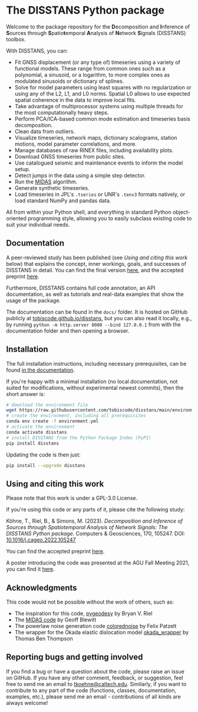 # The DISSTANS Python package

Welcome to the package repository for the **D**ecomposition and **I**nference of
**S**ources through **S**patio**t**emporal **A**nalysis of **N**etwork **S**ignals
(DISSTANS) toolbox.

With DISSTANS, you can:

- Fit GNSS displacement (or any type of) timeseries using a variety of functional
  models. These range from common ones such as a polynomial, a sinusoid, or a
  logarithm, to more complex ones as modulated sinusoids or dictionary of
  splines.
- Solve for model parameters using least squares with no regularization or using
  any of the L2, L1, and L0 norms. Spatial L0 allows to use expected spatial coherence
  in the data to improve local fits.
- Take advantage of multiprocessor systems using multiple threads for the most
  computationally heavy steps.
- Perform PCA/ICA-based common mode estimation and timeseries basis decomposition.
- Clean data from outliers.
- Visualize timeseries, network maps, dictionary scalograms, station motions,
  model parameter correlations, and more.
- Manage databases of raw RINEX files, including availability plots.
- Download GNSS timeseries from public sites.
- Use catalogued seismic and maintenance events to inform the model setup.
- Detect jumps in the data using a simple step detector.
- Run the [MIDAS](https://doi.org/10.1002/2015JB012552) algorithm.
- Generate synthetic timeseries.
- Load timeseries in JPL's `.tseries` or UNR's `.tenv3` formats natively,
  or load standard NumPy and pandas data.

All from within your Python shell, and everything in standard Python object-oriented
programming style, allowing you to easily subclass existing code to suit your individual
needs.

## Documentation

A peer-reviewed study has been published (see _Using and citing this work_ below)
that explains the concept, inner workings, goals, and successes of DISSTANS in detail.
You can find the final version [here](https://doi.org/10.1016/j.cageo.2022.105247),
and the accepted preprint [here](https://doi.org/10.31223/X56K9J).

Furthermore, DISSTANS contains full code annotation, an API documentation, as well as
tutorials and real-data examples that show the usage of the package.

The documentation can be found in the `docs/` folder. It is hosted on GitHub publicly
at [tobiscode.github.io/disstans](https://tobiscode.github.io/disstans), but you can
also read it locally, e.g., by running `python -m http.server 8080 --bind 127.0.0.1`
from with the documentation folder and then opening a browser.

## Installation

The full installation instructions, including necessary prerequisites, can be found
[in the documentation](https://tobiscode.github.io/disstans/installation.html).

If you're happy with a minimal installation (no local documentation, not suited for
modifications, without experimental newest commits), then the short answer is:

``` bash
# download the environment file
wget https://raw.githubusercontent.com/tobiscode/disstans/main/environment.yml
# create the environment, including all prerequisites
conda env create -f environment.yml
# activate the environment
conda activate disstans
# install DISSTANS from the Python Package Index (PyPI)
pip install disstans
```

Updating the code is then just:

``` bash
pip install --upgrade disstans
```

## Using and citing this work

Please note that this work is under a GPL-3.0 License.

If you're using this code or any parts of it, please cite the following study:

  Köhne, T., Riel, B., & Simons, M. (2023).
  _Decomposition and Inference of Sources through Spatiotemporal Analysis of Network Signals:_
  _The DISSTANS Python package._ Computers & Geosciences, 170, 105247.
  DOI: [10.1016/j.cageo.2022.105247](https://doi.org/10.1016/j.cageo.2022.105247)

You can find the accepted preprint [here](https://doi.org/10.31223/X56K9J).

A poster introducing the code was presented at the AGU Fall Meeting 2021, you can
find it [here](https://doi.org/10.1002/essoar.10509232.1).

## Acknowledgments

This code would not be possible without the work of others, such as:

- The inspiration for this code, [pygeodesy](https://github.com/bryanvriel/pygeodesy)
  by Bryan V. Riel
- The [MIDAS code](http://geodesy.unr.edu/MIDAS_release.tar) by Geoff Blewitt
- The powerlaw noise generation code
  [colorednoise](https://github.com/felixpatzelt/colorednoise) by Felix Patzelt
- The wrapper for the Okada elastic dislocation model
  [okada_wrapper](https://github.com/tbenthompson/okada_wrapper/) by Thomas Ben Thompson

## Reporting bugs and getting involved

If you find a bug or have a question about the code, please raise an issue on GitHub.
If you have any other comment, feedback, or suggestion, feel free to send me an email
to [tkoehne@caltech.edu](mailto:tkoehne@caltech.edu).
Similarly, if you want to contribute to any part of the code (functions, classes,
documentation, examples, etc.), please send me an email - contributions of all kinds
are always welcome!
